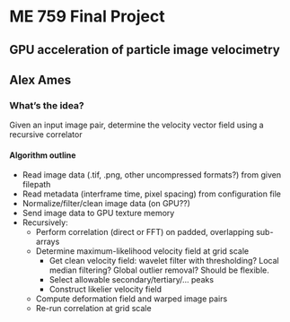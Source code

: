# ME 759 Final Project
## GPU acceleration of particle image velocimetry
## Alex Ames
### What’s the idea?
Given an input image pair, determine the velocity vector field using a recursive correlator
#### Algorithm outline
* Read image data (.tif, .png, other uncompressed formats?) from given filepath
* Read metadata (interframe time, pixel spacing) from configuration file
* Normalize/filter/clean image data (on GPU??)
* Send image data to GPU texture memory
* Recursively:
  * Perform correlation (direct or FFT) on padded, overlapping sub-arrays
  * Determine maximum-likelihood velocity field at grid scale
    * Get clean velocity field: wavelet filter with thresholding? Local median filtering? Global outlier removal? Should be flexible.
    * Select allowable secondary/tertiary/… peaks
    * Construct likelier velocity field
  * Compute deformation field and warped image pairs
  * Re-run correlation at grid scale
